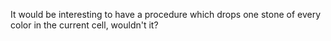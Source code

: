 It would be interesting to have a procedure which drops one stone of every color in the current cell, wouldn't it?
